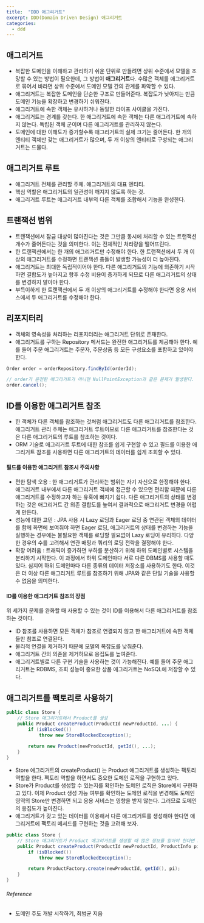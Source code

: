 ```yaml
---
title:  "DDD 애그리거트"
excerpt: DDD(Domain Driven Design) 애그리거트
categories:
  - ddd
---
```


## 애그리거트
- 복잡한 도메인을 이해하고 관리하기 쉬운 단위로 만들려면 상위 수준에서 모델을 조망할 수 있는 방법이 필요한데, 그 방법이 **애그리거트**다. 수많은 객체를 애그리거트로 묶어서 바라면 상위 수준에서 도메인 모델 간의 관계를 파악할 수 있다.
- 애그리거트는 복잡한 도메인을 단순한 구조로 만들어준다. 복잡도가 낮아지는 만큼 도메인 기능을 확장하고 변경하기 쉬워진다.
- 애그리거트에 속한 객체는 유사하거나 동일한 라이프 사이클을 가진다.
- 애그리거트는 경계를 갖는다. 한 애그리거트에 속한 객체는 다른 애그리거트에 속하지 않는다. 독립된 객체 군이며 다른 애그리거트를 관리하지 않는다.
- 도메인에 대한 이해도가 증가할수록 애그리거트의 실제 크기는 줄어든다. 한 개의 엔티티 객체만 갖는 애그리거트가 많으며, 두 개 이상의 엔티티로 구성되는 애그리거트는 드물다.

## 애그리거트 루트
- 애그리거트 전체를 관리할 주체. 애그리거트의 대표 엔티티.
- 핵심 역할은 애그리거트의 일관성이 깨지지 않도록 하는 것.
- 애그리거트 루트는 애그리거트 내부의 다른 객체를 조합해서 기능을 완성한다.

## 트랜잭션 범위
- 트랜잭션에서 잠금 대상이 많아진다는 것은 그만큼 동시에 처리할 수 있는 트랜잭션 개수가 줄어든다는 것을 의미한다. 이는 전체적인 처리량을 떨어뜨린다.
- 한 트랜잭션에서는 한 개의 애그리거트만 수정해야 한다. 한 트랜잭션에서 두 개 이상의 애그리거트를 수정하면 트랜잭션 충돌이 발생할 가능성이 더 높아진다.
- 애그리거트는 최대한 독립적이어야 한다. 다른 애그리거트의 기능에 의존하기 시작하면 결합도가 높아지고 향후 수정 비용이 증가하게 되므로 다른 애그리거트의 상태를 변경하지 말아야 한다.
- 부득이하게 한 트랜잭션에서 두 개 이상의 애그리거트를 수정해야 한다면 응용 서비스에서 두 애그리거트를 수정해야 한다.

## 리포지터리
- 객체의 영속성을 처리하는 리포지터리는 애그리거트 단위로 존재한다.
- 애그리거트를 구하는 Repository 메서드는 완전한 애그리거트를 제공해야 한다. 예를 들어 주문 애그리거트는 주문자, 주문상품 등 모든 구성요소를 포함하고 있어야 한다.

  
```java
Order order = orderRepository.findById(orderId);

// order가 온전한 애그리거트가 아니면 NullPointException과 같은 문제가 발생한다.
order.cancel();
```  

## ID를 이용한 애그리거트 참조
- 한 객체가 다른 객체를 참조하는 것처럼 애그리거트도 다른 애그리거트를 참조한다. 애그리거트 관리 주체는 애그리거트 루트이므로 다른 애그리거트를 참조한다는 것은 다른 애그리거트의 루트를 참조하는 것이다.
- ORM 기술로 애그리거트 루트에 대한 참조를 쉽게 구현할 수 있고 필드를 이용한 애그리거트 참조를 사용하면 다른 애그리거트의 데이터를 쉽게 조회할 수 있다.

#### 필드를 이용한 애그리거트 참조시 주의사항
- 편한 탐색 오용 : 한 애그리거트가 관리하는 범위는 자기 자신으로 한정해야 한다. 애그리거트 내부에서 다른 애그리거트 객체에 접근할 수 있으면 편리함 때문에 다른 애그리거트를 수정하고자 하는 유혹에 빠지기 쉽다. 다른 애그리거트의 상태를 변경하는 것은 애그리거트 간 의존 결합도를 높여서 결과적으로 애그리거트 변경을 어렵게 만든다.
- 성능에 대한 고민 : JPA 사용 시 Lazy 로딩과 Eager 로딩 중 연관된 객체의 데이터를 함께 화면에 보여줘야 하면 Eager 로딩, 애그리거트의 상태를 변경하는 기능을 실행하는 경우에는 불필요한 객체를 로딩할 필요없이 Lazy 로딩이 유리하다. 다양한 경우의 수를 고려해서 연관 매핑과 쿼리의 로딩 전략을 결정해야 한다.
- 확장 어려움 : 트래픽이 증가하면 부하를 분산하기 위해 하위 도메인별로 시스템을 분리하기 시작한다. 이 과정에서 하위 도메인마다 서로 다른 DBMS를 사용할 때도 있다. 심지어 하위 도메인마다 다른 종류의 데이터 저장소를 사용하기도 한다. 이것은 더 이상 다른 애그리거트 루트를 참조하기 위해 JPA와 같은 단일 기술을 사용할 수 없음을 의미한다.

#### ID를 이용한 애그리거트 참조의 장점
위 세가지 문제를 완화할 때 사용할 수 있는 것이 ID를 이용해서 다른 애그리거트를 참조하는 것이다.
- ID 참조를 사용하면 모든 객체가 참조로 연결되지 않고 한 애그리거트에 속한 객체들만 참조로 연결된다.
- 물리적 연결을 제거하기 때문에 모델의 복잡도를 낮춰준다.
- 애그리거트 간의 의존을 제거하므로 응집도를 높여준다.
- 애그리거트별로 다른 구현 기술을 사용하는 것이 가능해진다. 예를 들어 주문 애그리거트는 RDBMS, 조회 성능이 중요한 상품 애그리거트는 NoSQL에 저장할 수 있다.

## 애그리거트를 팩토리로 사용하기
  
```java
public class Store {
    // Store 애그리거트에서 Product를 생성
    public Product createProduct(ProductId newProductId, ...) {
        if (isBlocked()) 
            throw new StoreBlockedException();
        
        return new Product(newProductId, getId(), ...);
    }
}
```  

- Store 애그리거트의 createProduct() 는 Product 애그리거트를 생성하는 팩토리 역할을 한다. 팩토리 역할을 하면서도 중요한 도메인 로직을 구현하고 있다.
- Store가 Product를 생성할 수 있는지를 확인하는 도메인 로직은 Store에서 구현하고 있다. 이제 Product 생성 가능 여부를 확인하는 도메인 로직을 변경해도 도메인 영역의 Store만 변경하면 되고 응용 서비스는 영향을 받지 않는다. 그러므로 도메인의 응집도가 높아진다.
- 애그리거트가 갖고 있는 데이터를 이용해서 다른 애그리거트를 생성해야 한다면 애그리거트에 팩토리 메서드를 구현하는 것을 고려해 보자.

  
```java
public class Store {
    // Store 애그리거트가 Product 애그리거트를 생성할 때 많은 정보를 알아야 한다면 Store 애그리거트에서 Product 애그리거트를 직접생성하지 않고 다른 팩토리에 위임하는 방법도 있다.
    public Product createProduct(ProductId newProductId, ProductInfo pi) {
        if (isBlocked())
            throw new StoreBlockedException();

        return ProductFactory.create(newProductId, getId(), pi);
    }
}
```  

###### Reference
- 도메인 주도 개발 시작하기, 최범균 지음